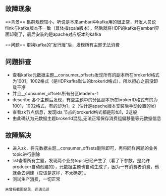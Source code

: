 ## 故障现象
==背景==
集群规模较小，听说是本来ambari中kafka用的很正常，开发人员说flink与kafka版本不一致（具体指scala版本），然后就将HDP的kafka在ambari界面卸载了，最后安装的是apache对应版本的kafka

==问题==
更换kafka的“发行版”后，发现所有主题无法消费

## 问题排查
- 查看kafka元数据主题__consumer_offsets发现所有的副本所在brokerId格式为1001，1002格式（是HDPkafka默认的brokerId格式），所以担心之前没卸载干净
- 并且__consumer_offsets所有分区leader=-1
- describe 各个主题后发现，有些主题中的分区副本所在brokerID格式有的为1001，1002格式，有的却为1，2（估计是apache版本安装后手动设置的id）
- 查看zk节点信息，发现ids 节点的brokerId格式都是形如1，2这般
- 由此确认为元数据主题brokerId混乱,无法正常保存消费组偏移量等元数据信息
## 故障解决
- 进入zk，将元数据主题__consumer_offsets删除即可，再将同样问题的业务topic进行删除
- list查看所有主题，发现两个业务topic已经产生了（看了下参数，是允许producer自动创建的），元数据主题也自动生成了，因为一有消费者消费，他就会去创建（应该是这样，不太确定）。
- 测试生产消费，一切正常

`未曾有截图记录，还请见谅`